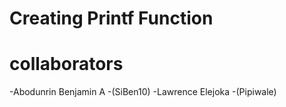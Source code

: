 # Creating Printf Function

# collaborators
-Abodunrin Benjamin A -(SiBen10)
-Lawrence Elejoka -(Pipiwale)
